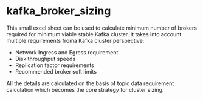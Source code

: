 # kafka_broker_sizing
This small excel sheet can be used to calculate minimum number of brokers required for minimum viable stable Kafka cluster.
It takes into account multiple requirements froma Kafka cluster perspective:

* Network Ingress and Egress requirement
* Disk throughput speeds
* Replication factor requirements
* Recommended broker soft limits

All the details are calculated on the basis of topic data requirement calculation which becomes the core strategy for cluster sizing.

